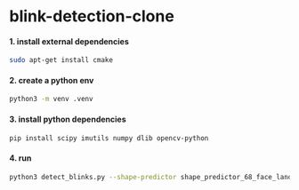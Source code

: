 # blink-detection-clone


#### 1. install external dependencies

```bash
sudo apt-get install cmake
```

#### 2. create a python env

```bash
python3 -m venv .venv
```

#### 3. install python dependencies

```bash
pip install scipy imutils numpy dlib opencv-python
```

#### 4. run

```bash
python3 detect_blinks.py --shape-predictor shape_predictor_68_face_landmarks.dat --video blink_detection_demo.mp4
```

